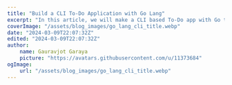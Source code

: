 ```yaml
---
title: "Build a CLI To-Do Application with Go Lang"
excerpt: "In this article, we will make a CLI based To-Do app with Go that you can run natively in Linux or Windows."
coverImage: "/assets/blog_images/go_lang_cli_title.webp"
date: "2024-03-09T22:07:32Z"
edited: "2024-03-09T22:07:32Z"
author:
    name: Gauravjot Garaya
    picture: "https://avatars.githubusercontent.com/u/11373684"
ogImage:
    url: "/assets/blog_images/go_lang_cli_title.webp"
---
```

